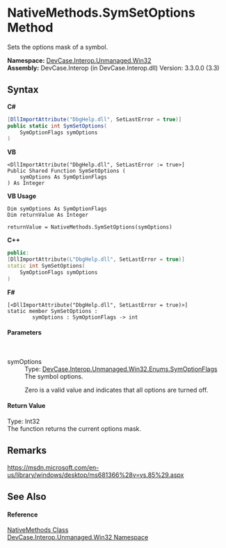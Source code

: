 # NativeMethods.SymSetOptions Method 
 

Sets the options mask of a symbol.

**Namespace:**&nbsp;<a href="N_DevCase_Interop_Unmanaged_Win32">DevCase.Interop.Unmanaged.Win32</a><br />**Assembly:**&nbsp;DevCase.Interop (in DevCase.Interop.dll) Version: 3.3.0.0 (3.3)

## Syntax

**C#**<br />
``` C#
[DllImportAttribute("DbgHelp.dll", SetLastError = true)]
public static int SymSetOptions(
	SymOptionFlags symOptions
)
```

**VB**<br />
``` VB
<DllImportAttribute("DbgHelp.dll", SetLastError := true>]
Public Shared Function SymSetOptions ( 
	symOptions As SymOptionFlags
) As Integer
```

**VB Usage**<br />
``` VB Usage
Dim symOptions As SymOptionFlags
Dim returnValue As Integer

returnValue = NativeMethods.SymSetOptions(symOptions)
```

**C++**<br />
``` C++
public:
[DllImportAttribute(L"DbgHelp.dll", SetLastError = true)]
static int SymSetOptions(
	SymOptionFlags symOptions
)
```

**F#**<br />
``` F#
[<DllImportAttribute("DbgHelp.dll", SetLastError = true)>]
static member SymSetOptions : 
        symOptions : SymOptionFlags -> int 

```


#### Parameters
&nbsp;<dl><dt>symOptions</dt><dd>Type: <a href="T_DevCase_Interop_Unmanaged_Win32_Enums_SymOptionFlags">DevCase.Interop.Unmanaged.Win32.Enums.SymOptionFlags</a><br />The symbol options. 

 Zero is a valid value and indicates that all options are turned off.</dd></dl>

#### Return Value
Type: Int32<br />The function returns the current options mask.

## Remarks
<a href="https://msdn.microsoft.com/en-us/library/windows/desktop/ms681366%28v=vs.85%29.aspx" target="_blank">https://msdn.microsoft.com/en-us/library/windows/desktop/ms681366%28v=vs.85%29.aspx</a>

## See Also


#### Reference
<a href="T_DevCase_Interop_Unmanaged_Win32_NativeMethods">NativeMethods Class</a><br /><a href="N_DevCase_Interop_Unmanaged_Win32">DevCase.Interop.Unmanaged.Win32 Namespace</a><br />